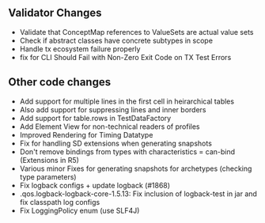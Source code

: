 ## Validator Changes

* Validate that ConceptMap references to ValueSets are actual value sets
* Check if abstract classes have concrete subtypes in scope
* Handle tx ecosystem failure properly
* fix for CLI Should Fail with Non-Zero Exit Code on TX Test Errors

## Other code changes

* Add support for multiple lines in the first cell in heirarchical tables
* Also add support for suppressing lines and inner borders
* Add support for table.rows in TestDataFactory
* Add Element View for non-technical readers of profiles
* Improved Rendering for Timing Datatype
* Fix for handling SD extensions when generating snapshots
* Don't remove bindings from types with characteristics = can-bind (Extensions in R5)
* Various minor Fixes for generating snapshots for archetypes (checking type parameters)
* Fix logback configs + update logback (#1868)
* .qos.logback-logback-core-1.5.13: Fix inclusion of logback-test in jar and fix classpath log configs
* Fix LoggingPolicy enum (use SLF4J)

